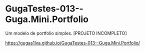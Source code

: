 # GugaTestes-013--Guga.Mini.Portfolio
Um modelo de portfolio simples. [PROJETO INCOMPLETO]

https://gugas1lva.github.io/GugaTestes-013--Guga.Mini.Portfolio/
